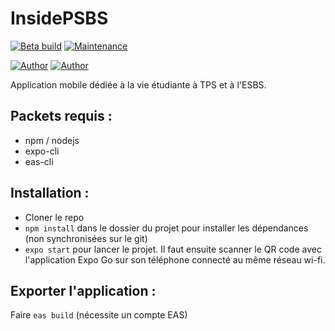 # InsidePSBS

[![Beta build](https://github.com/info-telecom-strasbourg/AppTPS/actions/workflows/beta.yml/badge.svg)](https://github.com/info-telecom-strasbourg/AppTPS/actions/workflows/beta.yml)
[![Maintenance](https://img.shields.io/badge/maintained%3F-yes-green.svg)](https://GitHub.com/info-telecom-strasbourg/AppTPS/graphs/commit-activity)

[![Author](https://img.shields.io/badge/author-@gatienc-blue)](https://github.com/gatienc)
[![Author](https://img.shields.io/badge/author-@FelixLusseau-blue)](https://github.com/FelixLusseau)

Application mobile dédiée à la vie étudiante à TPS et à l'ESBS.

## Packets requis :

 - npm / nodejs
 - expo-cli
 - eas-cli

## Installation :

 - Cloner le repo
 - `npm install` dans le dossier du projet pour installer les dépendances (non synchronisées sur le git)
 - `expo start` pour lancer le projet. Il faut ensuite scanner le QR code avec l'application Expo Go sur son téléphone connecté au même réseau wi-fi.

## Exporter l'application :

Faire `eas build` (nécessite un compte EAS)
